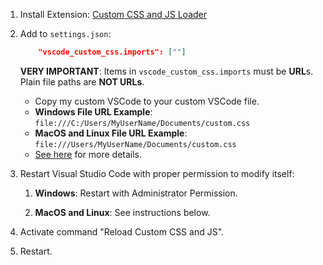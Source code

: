 1. Install Extension: [Custom CSS and JS Loader](https://marketplace.visualstudio.com/itemdetails?itemName=be5invis.vscode-custom-css)
2. Add to `settings.json`:

   ```json
       "vscode_custom_css.imports": [""]
   ```

   **VERY IMPORTANT**: Items in `vscode_custom_css.imports` must be **URL**s. Plain file paths are **NOT URLs**.
   - Copy my custom VSCode to your custom VSCode file.
   - **Windows File URL Example**: `file:///C:/Users/MyUserName/Documents/custom.css`
   - **MacOS and Linux File URL Example**: `file:///Users/MyUserName/Documents/custom.css`
   - [See here](https://en.wikipedia.org/wiki/File_URI_scheme) for more details.

3. Restart Visual Studio Code with proper permission to modify itself:

   1. **Windows**: Restart with Administrator Permission.

   2. **MacOS and Linux**: See instructions below.

4. Activate command "Reload Custom CSS and JS".

5. Restart.
